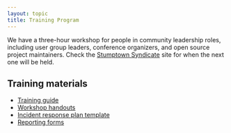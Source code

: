 ```yaml
---
layout: topic
title: Training Program
---
```


We have a three-hour workshop for people in community leadership roles, including user group leaders, conference organizers, and open source project maintainers. Check the [Stumptown Syndicate](stumptownsyndicate.org) site for when the next one will be held.

## Training materials

- [Training guide](https://docs.google.com/document/d/1GcXSkrTyilpdZ9Ru7hsfevNkLDfj07ABGHsOT3fkuj0/edit?usp=sharing)
- [Workshop handouts](https://drive.google.com/open?id=1OUKHfzepHorReYKBz2rGFcXPqZXOX8L73fFUVI-c0EE)
- [Incident response plan template](https://docs.google.com/document/d/1Bqjm1aHM87tbVuEfGvGFOQOaTipS954msKLS9QVQir4/edit?usp=sharing)
- [Reporting forms](https://drive.google.com/open?id=11P4MH6SiNSlyHXHQr-F43CY3BG3jvMRJN6K1nZ83bQc)